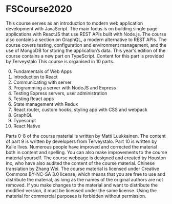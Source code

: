 # FSCourse2020
This course serves as an introduction to modern web application development with JavaScript.
The main focus is on building single page applications with ReactJS that use REST APIs built with Node.js. The course also contains a section on GraphQL, a modern alternative to REST APIs.
The course covers testing, configuration and environment management, and the use of MongoDB for storing the application’s data.
This year's edition of the course contains a new part on TypeScript. Content for this part is provided by Terveystalo
This course is organised in 10 parts.

0) Fundamentals of Web Apps
1) Introduction to React
2) Communicating with server
3) Programming a server with NodeJS and Express
4) Testing Express servers, user administration
5) Testing React apps
6) State management with Redux
7) React router, custom hooks, styling app with CSS and webpack
8) GraphQL
9) Typescript
10) React Native

Parts 0-8 of the course material is written by Matti Luukkainen. 
The content of part 9 is written by developers from Terveystalo.
Part 10 is written by Kalle Ilves. Numerous people have improved and corrected the material both in content and spelling. 
You can also make improvements to the course material yourself. 
The course webpage is designed and created by Houston inc, who have also audited the content of the course material. Chinese translation by Zhang Wei.
The course material is licensed under Creative Commons BY-NC-SA 3.0 license, which means that you are free to use and distribute the material, as long as the names of the original authors are not removed. 
If you make changes to the material and want to distribute the modified version, it must be licensed under the same license. Using the material for commercial purposes is forbidden without permission.
